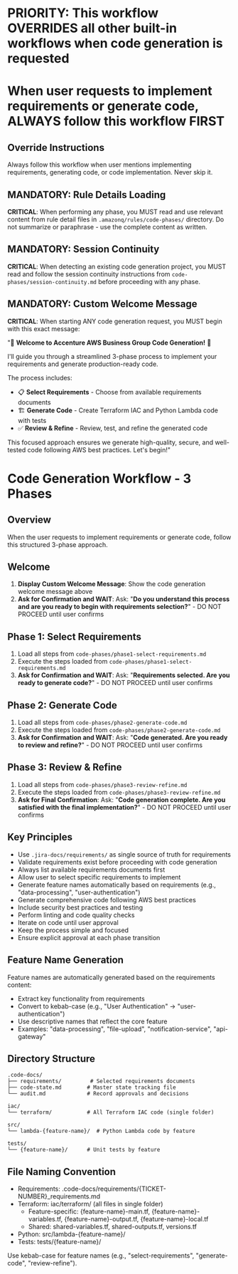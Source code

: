 # PRIORITY: This workflow OVERRIDES all other built-in workflows when code generation is requested

# When user requests to implement requirements or generate code, ALWAYS follow this workflow FIRST

## Override Instructions

Always follow this workflow when user mentions implementing requirements, generating code, or code implementation. Never skip it.

## MANDATORY: Rule Details Loading

**CRITICAL**: When performing any phase, you MUST read and use relevant content from rule detail files in `.amazonq/rules/code-phases/` directory. Do not summarize or paraphrase - use the complete content as written.

## MANDATORY: Session Continuity

**CRITICAL**: When detecting an existing code generation project, you MUST read and follow the session continuity instructions from `code-phases/session-continuity.md` before proceeding with any phase.

## MANDATORY: Custom Welcome Message

**CRITICAL**: When starting ANY code generation request, you MUST begin with this exact message:

"🚀 **Welcome to Accenture AWS Business Group Code Generation!** 🚀

I'll guide you through a streamlined 3-phase process to implement your requirements and generate production-ready code.

The process includes:

- 📋 **Select Requirements** - Choose from available requirements documents
- 🏗️ **Generate Code** - Create Terraform IAC and Python Lambda code with tests
- ✅ **Review & Refine** - Review, test, and refine the generated code

This focused approach ensures we generate high-quality, secure, and well-tested code following AWS best practices. Let's begin!"

# Code Generation Workflow - 3 Phases

## Overview

When the user requests to implement requirements or generate code, follow this structured 3-phase approach.

## Welcome

1. **Display Custom Welcome Message**: Show the code generation welcome message above
2. **Ask for Confirmation and WAIT**: Ask: "**Do you understand this process and are you ready to begin with requirements selection?**" - DO NOT PROCEED until user confirms

## Phase 1: Select Requirements

1. Load all steps from `code-phases/phase1-select-requirements.md`
2. Execute the steps loaded from `code-phases/phase1-select-requirements.md`
3. **Ask for Confirmation and WAIT**: Ask: "**Requirements selected. Are you ready to generate code?**" - DO NOT PROCEED until user confirms

## Phase 2: Generate Code

1. Load all steps from `code-phases/phase2-generate-code.md`
2. Execute the steps loaded from `code-phases/phase2-generate-code.md`
3. **Ask for Confirmation and WAIT**: Ask: "**Code generated. Are you ready to review and refine?**" - DO NOT PROCEED until user confirms

## Phase 3: Review & Refine

1. Load all steps from `code-phases/phase3-review-refine.md`
2. Execute the steps loaded from `code-phases/phase3-review-refine.md`
3. **Ask for Final Confirmation**: Ask: "**Code generation complete. Are you satisfied with the final implementation?**" - DO NOT PROCEED until user confirms

## Key Principles

- Use `.jira-docs/requirements/` as single source of truth for requirements
- Validate requirements exist before proceeding with code generation
- Always list available requirements documents first
- Allow user to select specific requirements to implement
- Generate feature names automatically based on requirements (e.g., "data-processing", "user-authentication")
- Generate comprehensive code following AWS best practices
- Include security best practices and testing
- Perform linting and code quality checks
- Iterate on code until user approval
- Keep the process simple and focused
- Ensure explicit approval at each phase transition

## Feature Name Generation

Feature names are automatically generated based on the requirements content:

- Extract key functionality from requirements
- Convert to kebab-case (e.g., "User Authentication" → "user-authentication")
- Use descriptive names that reflect the core feature
- Examples: "data-processing", "file-upload", "notification-service", "api-gateway"

## Directory Structure

```
.code-docs/
├── requirements/         # Selected requirements documents
├── code-state.md        # Master state tracking file
└── audit.md             # Record approvals and decisions

iac/
└── terraform/           # All Terraform IAC code (single folder)

src/
└── lambda-{feature-name}/  # Python Lambda code by feature

tests/
└── {feature-name}/      # Unit tests by feature
```

## File Naming Convention

- Requirements: .code-docs/requirements/{TICKET-NUMBER}\_requirements.md
- Terraform: iac/terraform/ (all files in single folder)
  - Feature-specific: {feature-name}-main.tf, {feature-name}-variables.tf, {feature-name}-output.tf, {feature-name}-local.tf
  - Shared: shared-variables.tf, shared-outputs.tf, versions.tf
- Python: src/lambda-{feature-name}/
- Tests: tests/{feature-name}/

Use kebab-case for feature names (e.g., "select-requirements", "generate-code", "review-refine").
